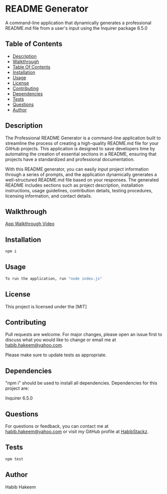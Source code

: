# README Generator
  A command-line application that dynamically generates a professional README.md file from a user's input using the Inquirer package 6.5.0

  ## Table of Contents

- [Description](#description)
- [Walkthrough](#walkthrough)
- [Table Of Contents](#table-of-contents)
- [Installation](#installation)
- [Usage](#usage)
- [License](#license)
- [Contributing](#contributing)
- [Dependencies](#dependencies)
- [Tests](tests)
- [Questions](questions)
- [Author](#author)


## Description
The Professional README Generator is a command-line application built to streamline the process of creating a high-quality README.md file for your GitHub projects. This application is designed to save developers time by automating the creation of essential sections in a README, ensuring that projects have a standardized and professional documentation.


With this README generator, you can easily input project information through a series of prompts, and the application dynamically generates a well-structured README.md file based on your responses. The generated README includes sections such as project description, installation instructions, usage guidelines, contribution details, testing procedures, licensing information, and contact details.

## Walkthrough

[App Walkthrough Video](https://drive.google.com/file/d/1lw0JE5ntkX0HakP2qyLqzv5XSBMB2Vxi/view?usp=sharing)

## Installation
```bash 
npm i 
```


## Usage
```bash
To run the application, run "node index.js"
```



## License

This project is licensed under the [MIT]


## Contributing

Pull requests are welcome. For major changes, please open an issue first
to discuss what you would like to change or email me at habib.hakeem@yahoo.com.

Please make sure to update tests as appropriate.


## Dependencies

"npm i" should be used to install all dependencies. Dependencies for this project are:


Inquirer 6.5.0


## Questions

For questions or feedback, you can contact me at habib.hakeem@yahoo.com or visit my GitHub profile at [HabibStackz](https://github.com/HabibStackz).


## Tests
```bash 
npm test 
```



## Author
Habib Hakeem

